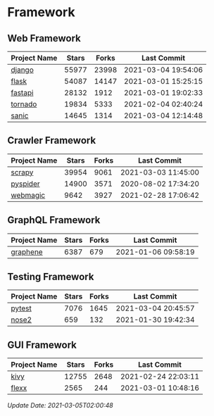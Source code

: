 # Framework

## Web Framework
| Project Name | Stars | Forks | Last Commit |
| ------------ | ----- | ----- | ----------- |
| [django](https://github.com/django/django) | 55977 | 23998 | 2021-03-04 19:54:06 |
| [flask](https://github.com/pallets/flask) | 54087 | 14147 | 2021-03-01 15:25:15 |
| [fastapi](https://github.com/tiangolo/fastapi) | 28132 | 1912 | 2021-03-01 19:02:33 |
| [tornado](https://github.com/tornadoweb/tornado) | 19834 | 5333 | 2021-02-04 02:40:24 |
| [sanic](https://github.com/sanic-org/sanic) | 14645 | 1314 | 2021-03-04 12:14:48 |

## Crawler Framework
| Project Name | Stars | Forks | Last Commit |
| ------------ | ----- | ----- | ----------- |
| [scrapy](https://github.com/scrapy/scrapy) | 39954 | 9061 | 2021-03-03 11:45:00 |
| [pyspider](https://github.com/binux/pyspider) | 14900 | 3571 | 2020-08-02 17:34:20 |
| [webmagic](https://github.com/code4craft/webmagic) | 9642 | 3927 | 2021-02-28 17:06:42 |

## GraphQL Framework
| Project Name | Stars | Forks | Last Commit |
| ------------ | ----- | ----- | ----------- |
| [graphene](https://github.com/graphql-python/graphene) | 6387 | 679 | 2021-01-06 09:58:19 |

## Testing Framework
| Project Name | Stars | Forks | Last Commit |
| ------------ | ----- | ----- | ----------- |
| [pytest](https://github.com/pytest-dev/pytest) | 7076 | 1645 | 2021-03-04 20:45:57 |
| [nose2](https://github.com/nose-devs/nose2) | 659 | 132 | 2021-01-30 19:42:34 |

## GUI Framework
| Project Name | Stars | Forks | Last Commit |
| ------------ | ----- | ----- | ----------- |
| [kivy](https://github.com/kivy/kivy) | 12755 | 2648 | 2021-02-24 22:03:11 |
| [flexx](https://github.com/flexxui/flexx) | 2565 | 244 | 2021-03-01 10:48:16 |

*Update Date: 2021-03-05T02:00:48*